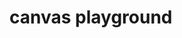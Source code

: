 <!--
 * @Author: your name
 * @Date: 2021-08-06 10:02:22
 * @LastEditTime: 2021-08-06 10:07:54
 * @LastEditors: your name
 * @Description: In User Settings Edit
 * @FilePath: /canvas-playground/README.md
-->
# canvas playground